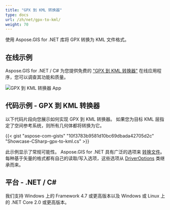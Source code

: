 ```yaml
---
title: "GPX 到 KML 转换器"
type: docs
url: /zh/net/gpx-to-kml/
weight: 70
---
```


使用 Aspose.GIS for .NET 库将 GPX 转换为 KML 文件格式。

## **在线示例**

Aspose.GIS for .NET / C# 为您提供免费的 ["GPX 到 KML 转换器"](https://products.aspose.app/gis/conversion/gpx-to-kml) 在线应用程序，您可以调查其功能和质量。

![GPX 到 KML 转换器 App](conversion.png)

## **代码示例 - GPX 到 KML 转换器**

以下代码片段向您展示如何实现 GPX 到 KML 转换器。 如果您为目标 KML 层指定了空间参考系统，则所有几何体都将转换为它。 

{{< gist "aspose-com-gists" "10f3783b9581d10bc69dbada42705d2c" "Showcase-CSharp-gpx-to-kml.cs" >}}

此示例显示了常规可能性。 Aspose.GIS for .NET 具有广泛的选项来 [转换文件](https://docs.aspose.com/gis/net/vector-layers/)。 每种基于矢量的格式都有自己的读取/写入选项，这些选项从 [DriverOptions](https://reference.aspose.com/gis/net/aspose.gis/driveroptions) 类继承而来。

## **平台 - .NET / C#**

我们支持 Windows 上的 Framework 4.7 或更高版本以及 Windows 或 Linux 上的 .NET Core 2.0 或更高版本。
